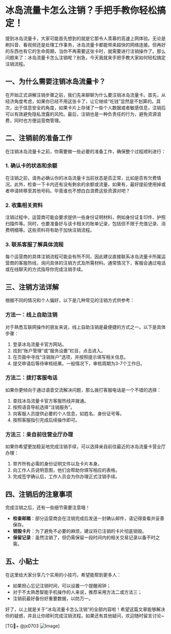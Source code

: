 # 冰岛流量卡怎么注销？手把手教你轻松搞定！

提到冰岛流量卡，大家可能首先想到的就是它那令人羡慕的高速上网体验。无论是刷抖音、看视频还是处理工作事务，冰岛流量卡都能带来超快的网络连接。但再好的东西也有它的生命周期，当你不再需要这张卡时，就需要进行注销操作了。那么问题来了：冰岛流量卡怎么注销呢？别急，今天我就来手把手教大家如何轻松搞定注销流程。

## 一、为什么需要注销冰岛流量卡？

在开始正式讲解注销步骤之前，我们先来聊聊为什么要注销冰岛流量卡。首先，从经济角度考虑，如果你已经不用这张卡了，让它继续“吃钱”显然是不划算的。其次，出于信息安全的角度，如果卡片上存储了一些个人数据或者敏感信息，注销后可以有效避免隐私泄露的风险。最后，注销也是一种负责任的行为，避免资源浪费，同时也方便运营商管理。

## 二、注销前的准备工作

在注销冰岛流量卡之前，你需要做一些必要的准备工作，确保整个过程顺利进行：

### 1. 确认卡的状态和余额
在注销之前，请务必确认你的冰岛流量卡当前状态是否正常，比如是否有欠费情况。此外，检查一下卡内还有没有剩余的余额或流量，如果有，最好提前使用掉或者申请转移至其他号码。毕竟谁也不想白白浪费这些资源对吧？

### 2. 收集相关资料
注销过程中，运营商可能会要求提供一些身份证明材料，例如身份证复印件、护照扫描件等。同时，也要准备好与该卡相关的账单记录，包括但不限于充值记录、消费明细等。这些资料将有助于加快注销流程。

### 3. 联系客服了解具体流程
每个运营商的具体注销流程可能会有所不同，因此建议直接联系冰岛流量卡所属运营商的客服热线，询问具体的注销方式及所需材料。通常情况下，客服会通过电话或在线聊天的方式指导你完成注销手续。

## 三、注销方法详解

根据不同的情况和个人偏好，以下是几种常见的注销方式供参考：

### 方法一：线上自助注销
对于熟悉互联网操作的朋友来说，线上自助注销是最便捷的方式之一。以下是具体步骤：
1. 登录冰岛流量卡官方网站。
2. 找到“账户管理”或“服务设置”栏目，点击进入。
3. 在页面中寻找“注销账户”选项，并按照提示填写相关信息。
4. 提交申请后等待审核结果。一般情况下，审核周期为3-7个工作日。

### 方法二：拨打客服电话
如果你更倾向于通过语音交流解决问题，那么拨打客服电话是一个不错的选择：
1. 查找冰岛流量卡官方客服热线并拨通。
2. 按照语音导航选择“注销服务”。
3. 向客服人员提供必要的个人信息，如姓名、身份证号等。
4. 按照客服指引完成后续操作即可。

### 方法三：亲自前往营业厅办理
如果你希望更加稳妥地完成注销手续，可以选择亲自前往最近的冰岛流量卡营业厅办理：
1. 带齐所有必需的身份证明文件以及卡片本身。
2. 向工作人员说明意图，他们会帮助你填写相应的表格。
3. 完成签字确认后，工作人员会为你办理正式注销手续。

## 四、注销后的注意事项

完成注销之后，还有一些细节需要注意哦！
- **检查邮箱**：部分运营商会在注销完成后发送一封确认邮件，请记得查看并妥善保存。
- **销毁卡片**：为了避免不必要的麻烦，建议将已注销的卡片彻底销毁。
- **保留记录**：虽然注销了，但仍需保留一段时间内的相关交易记录以备不时之需。

## 五、小贴士

在这里给大家分享几个实用的小技巧，希望能帮到更多人：
- 如果担心忘记注销时间，可以设置一个提醒闹钟；
- 对于不太熟悉智能手机操作的人来说，推荐采用方法二或方法三；
- 注销前最好备份好重要数据，以防万一。

好了，以上就是关于“冰岛流量卡怎么注销”的全部内容啦！希望这篇文章能够解决你的疑惑，并且让你顺利完成注销流程。如果还有其他疑问，欢迎随时留言讨论~

[TG💪+ @jx0703 ![Image](https://github.com/user-attachments/assets/dbca1d08-cadb-493c-b0ec-ad6f7a83f270)]